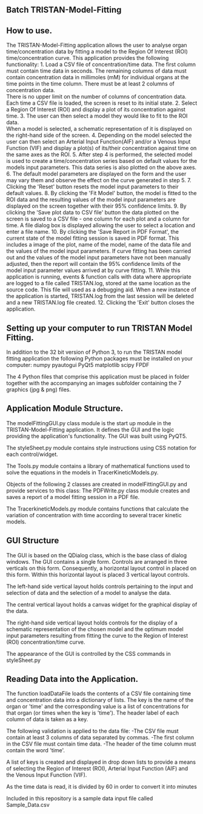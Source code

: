 Batch TRISTAN-Model-Fitting
----------------------
How to use.
------------
   The TRISTAN-Model-Fitting application allows the user to analyse organ time/concentration data
   by fitting a model to the Region Of Interest (ROI) time/concentration curve. 
   This application provides the following functionality:
        1.	Load a CSV file of concentration/time data.  The first column must contain time data 
			in seconds. The remaining columns of data must contain concentration data in 
			millimoles (mM) for individual organs at the time points in the time column. 
			There must be at least 2 columns of concentration data.  
			There is no upper limit on the number of columns of concentration data.
			Each time a CSV file is loaded, the screen is reset to its initial state.
        2. Select a Region Of Interest (ROI) and display a plot of its concentration against
            time.
        3. The user can then select a model they would like to fit to the ROI data.  
            When a model is selected, a schematic representation of it is displayed on the 
            right-hand side of the screen.
        4. Depending on the model selected the user can then select an Arterial Input Function(AIF)
            and/or a Venous Input Function (VIF) and display a plot(s) of its/their concentration 
            against time on the same axes as the ROI.
        5. After step 4 is performed, the selected model is used to create a time/concentration series
           based on default values for the models input parameters.  This data series is also plotted 
           on the above axes.
        6. The default model parameters are displayed on the form and the user may vary them
           and observe the effect on the curve generated in step 5.
        7. Clicking the 'Reset' button resets the model input parameters to their default values.
        8. By clicking the 'Fit Model' button, the model is fitted to the ROI data and the resulting
           values of the model input parameters are displayed on the screen together with 
           their 95% confidence limits.
        9. By clicking the 'Save plot data to CSV file' button the data plotted on the screen is saved
            to a CSV file - one column for each plot and a column for time.
            A file dialog box is displayed allowing the user to select a location 
            and enter a file name.
        10. By clicking the 'Save Report in PDF Format', the current state of the model fitting session
            is saved in PDF format.  This includes a image of the plot, name of the model, name of the 
            data file and the values of the model input parameters. If curve fitting has been carried 
            out and the values of the model input parameters have not been manually adjusted, then
            the report will contain the 95% confidence limits of the model input parameter values 
            arrived at by curve fitting.
        11. While this application is running, events & function calls with data where appropriate 
            are logged to a file called TRISTAN.log, stored at the same location as the source code.
            This file will used as a debugging aid. When a new instance of the application is started, 
            TRISTAN.log from the last session will be deleted and a new TRISTAN.log file created.
        12. Clicking the 'Exit' button closes the application.

Setting up your computer to run TRISTAN Model Fitting.
-------------------------------------------------------
In addition to the 32 bit version of Python 3, to run the TRISTAN model fitting application
the following Python packages must be installed on your computer:
	numpy
	pyautogui
	PyQt5
	matplotlib
	scipy
	FPDF

The 4 Python files that comprise this application must be placed in folder together
with the accompanying an images subfolder containing the 7 graphics (jpg & png) files.
		
Application Module Structure.
---------------------------
The modelFittingGUI.py class module is the start up module in the TRISTAN-Model-Fitting application. 
It defines the GUI and the logic providing the application's functionality.
The GUI was built using PyQT5.

The styleSheet.py module contains style instructions using CSS notation for each control/widget.

The Tools.py module contains a library of mathematical functions used to solve the equations in 
the models in TracerKineticModels.py.

Objects of the following 2 classes are created in modelFittingGUI.py and provide services 
to this class:
The PDFWrite.py class module creates and saves a report of a model fitting session in a PDF file.

The TracerkineticModels.py module contains functions that calculate the variation of concentration
with time according to several tracer kinetic models.   

GUI Structure
--------------
The GUI is based on the QDialog class, which is the base class of dialog windows.
The GUI contains a single form.  Controls are arranged in three verticals on this form.
Consequently, a horizontal layout control in placed on this form. Within this horizontal
layout is placed 3 vertical layout controls.

The left-hand side vertical layout holds controls pertaining to the input and selection of data
and the selection of a model to analyse the data.

The central vertical layout holds a canvas widget for the graphical display of the data.

The right-hand side vertical layout holds controls for the display of a schematic 
representation of the chosen model and the optimum model input parameters resulting
from fitting the curve to the Region of Interest (ROI) concentration/time curve.

The appearance of the GUI is controlled by the CSS commands in styleSheet.py

Reading Data into the Application.
----------------------------------
The function loadDataFile loads the contents of a CSV file containing time and 
concentration data into a dictionary of lists. The key is the name of the organ 
or 'time' and the corresponding value is a list of concentrations for that organ
(or times when the key is 'time').  The header label of each column of data is
taken as a key.  
        
The following validation is applied to the data file:
    -The CSV file must contain at least 3 columns of data separated by commas.
    -The first column in the CSV file must contain time data.
    -The header of the time column must contain the word 'time'.

A list of keys is created and displayed in drop down lists to provide a means 
of selecting the Region of Interest (ROI), Arterial Input Function (AIF) and
the Venous Input Function (VIF).

As the time data is read, it is divided by 60 in order to convert it into minutes

Included in this repository is a sample data input file called Sample_Data.csv


